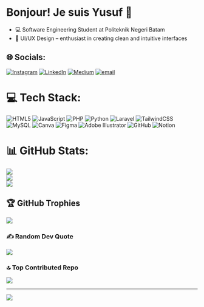 # Bonjour! Je suis Yusuf 👋

- 💻 Software Engineering Student at Politeknik Negeri Batam <br/>
- 🎨 UI/UX Design – enthusiast in creating clean and intuitive interfaces<br/>


## 🌐 Socials:
[![Instagram](https://img.shields.io/badge/Instagram-%23E4405F.svg?logo=Instagram&logoColor=white)](https://instagram.com/yusupp.p) [![LinkedIn](https://img.shields.io/badge/LinkedIn-%230077B5.svg?logo=linkedin&logoColor=white)](https://linkedin.com/in/muhammad-maulana-yusuf) [![Medium](https://img.shields.io/badge/Medium-12100E?logo=medium&logoColor=white)](https://medium.com/@maulanaysf4) [![email](https://img.shields.io/badge/Email-D14836?logo=gmail&logoColor=white)](mailto:computerysf6@gmail.com) 

# 💻 Tech Stack:
![HTML5](https://img.shields.io/badge/html5-%23E34F26.svg?style=for-the-badge&logo=html5&logoColor=white) ![JavaScript](https://img.shields.io/badge/javascript-%23323330.svg?style=for-the-badge&logo=javascript&logoColor=%23F7DF1E) ![PHP](https://img.shields.io/badge/php-%23777BB4.svg?style=for-the-badge&logo=php&logoColor=white) ![Python](https://img.shields.io/badge/python-3670A0?style=for-the-badge&logo=python&logoColor=ffdd54) ![Laravel](https://img.shields.io/badge/laravel-%23FF2D20.svg?style=for-the-badge&logo=laravel&logoColor=white) ![TailwindCSS](https://img.shields.io/badge/tailwindcss-%2338B2AC.svg?style=for-the-badge&logo=tailwind-css&logoColor=white) ![MySQL](https://img.shields.io/badge/mysql-4479A1.svg?style=for-the-badge&logo=mysql&logoColor=white) ![Canva](https://img.shields.io/badge/Canva-%2300C4CC.svg?style=for-the-badge&logo=Canva&logoColor=white) ![Figma](https://img.shields.io/badge/figma-%23F24E1E.svg?style=for-the-badge&logo=figma&logoColor=white) ![Adobe Illustrator](https://img.shields.io/badge/adobe%20illustrator-%23FF9A00.svg?style=for-the-badge&logo=adobe%20illustrator&logoColor=white) ![GitHub](https://img.shields.io/badge/github-%23121011.svg?style=for-the-badge&logo=github&logoColor=white) ![Notion](https://img.shields.io/badge/Notion-%23000000.svg?style=for-the-badge&logo=notion&logoColor=white)
# 📊 GitHub Stats:
![](https://github-readme-stats.vercel.app/api?username=yusfppp&theme=radical&hide_border=false&include_all_commits=false&count_private=false)<br/>
![](https://nirzak-streak-stats.vercel.app/?user=yusfppp&theme=radical&hide_border=false)<br/>
![](https://github-readme-stats.vercel.app/api/top-langs/?username=yusfppp&theme=radical&hide_border=false&include_all_commits=false&count_private=false&layout=compact)

## 🏆 GitHub Trophies
![](https://github-profile-trophy.vercel.app/?username=yusfppp&theme=radical&no-frame=false&no-bg=true&margin-w=4)

### ✍️ Random Dev Quote
![](https://quotes-github-readme.vercel.app/api?type=horizontal&theme=radical)

### 🔝 Top Contributed Repo
![](https://github-contributor-stats.vercel.app/api?username=yusfppp&limit=5&theme=dark&combine_all_yearly_contributions=true)

---
[![](https://visitcount.itsvg.in/api?id=yusfppp&icon=0&color=0)](https://visitcount.itsvg.in)

<!-- Proudly created with GPRM ( https://gprm.itsvg.in ) -->
